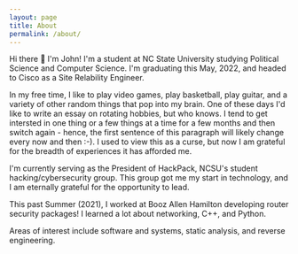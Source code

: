 ```yaml
---
layout: page
title: About
permalink: /about/
---
```


Hi there 👋 I'm John!
I'm a student at NC State University studying Political Science and Computer Science. I'm graduating this May, 2022, and headed to Cisco as a Site Relability Engineer.

In my free time, I like to play video games, play basketball, play guitar, and a variety of other random things that pop into my brain. One of these days I'd like to write an essay on rotating hobbies, but who knows. I tend to get intersted in one thing or a few things at a time for a few months and then switch again - hence, the first sentence of this paragraph will likely change every now and then :-). I used to view this as a curse, but now I am grateful for the breadth of experiences it has afforded me.

I'm currently serving as the President of HackPack, NCSU's student hacking/cybersecurity group. This group got me my start in technology, and I am eternally grateful for the opportunity to lead.

This past Summer (2021), I worked at Booz Allen Hamilton developing router security packages! I learned a lot about networking, C++, and Python.

Areas of interest include software and systems, static analysis, and reverse engineering.
